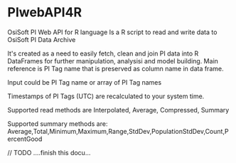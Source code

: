 # PIwebAPI4R

OsiSoft PI Web API for R language
Is a R script to read and write data to OsiSoft PI Data Archive

It's created as a need to easily fetch, clean and join PI data into R DataFrames for further manipulation, analysisi and model building.
Main reference is PI Tag name that is preserved as column name in data frame.

Input could be PI Tag name or array of PI Tag names

Timestamps of PI Tags (UTC) are recalculated to your system time.

Supported read methods are Interpolated, Average, Compressed, Summary

Supported summary  methods are: 
Average,Total,Minimum,Maximum,Range,StdDev,PopulationStdDev,Count,PercentGood

// TODO ....finish this docu...
